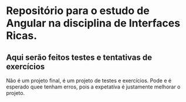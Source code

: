 # Repositório para o estudo de Angular na disciplina de Interfaces Ricas.

##  Aqui serão feitos testes e tentativas de exercícios

Não é um projeto final, é um projeto de testes e exercícios.
Pode e é esperado quee tenham erros, pois a expetatíva é justamente melhorar o projeto.